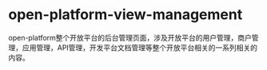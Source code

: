 # open-platform-view-management

open-platform整个开放平台的后台管理页面，涉及开放平台的用户管理，商户管理，应用管理，API管理，开发平台文档管理等整个开放平台相关的一系列相关的内容。

